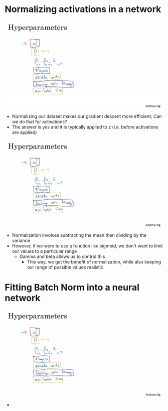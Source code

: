 # Normalizing activations in a network

<img src="https://github.com/lmoham/deep-learning-specialization/blob/main/2.%20Improving%20Deep%20Neural%20Networks/images/week3/1.1.0.jpg" width="500"/>

* Normalizing our dataset makes our gradient descent more efficient; Can we do that for activations?
* The answer is yes and it is typically applied to z (i.e. before activations are applied)

<img src="https://github.com/lmoham/deep-learning-specialization/blob/main/2.%20Improving%20Deep%20Neural%20Networks/images/week3/1.1.0.jpg" width="500"/>

* Normalization involves subtracting the mean then dividing by the variance
* However, if we were to use a function like sigmoid, we don't want to limit our values to a particular range
    * Gamma and beta allows us to control this
        * This way, we get the benefit of normalization, while also keeping our range of possible values realistic

# Fitting Batch Norm into a neural network

<img src="https://github.com/lmoham/deep-learning-specialization/blob/main/2.%20Improving%20Deep%20Neural%20Networks/images/week3/1.1.0.jpg" width="500"/>

* 
